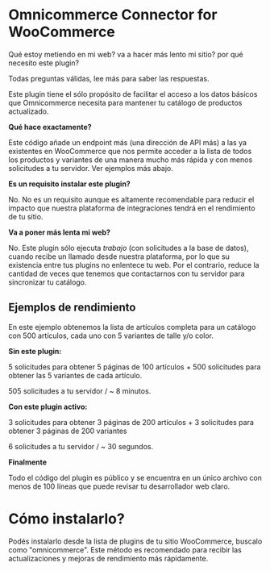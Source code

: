 # Omnicommerce Connector for WooCommerce

Qué estoy metiendo en mi web? va a hacer más lento mi sitio? por qué necesito este plugin?

Todas preguntas válidas, lee más para saber las respuestas.


Este plugin tiene el sólo propósito de facilitar el acceso a los datos básicos que Omnicommerce necesita para mantener tu catálogo de productos actualizado.

**Qué hace exactamente?**

Este código añade un endpoint más (una dirección de API más) a las ya existentes en WooCommerce que nos permite acceder a la lista de todos los productos y variantes de una manera mucho más rápida y con menos solicitudes a tu servidor. Ver ejemplos más abajo.

**Es un requisito instalar este plugin?**

No. No es un requisito aunque es altamente recomendable para reducir el impacto que nuestra plataforma de integraciones tendrá en el rendimiento de tu sitio.

**Va a poner más lenta mi web?**

No. Este plugin sólo ejecuta *trabajo* (con solicitudes a la base de datos), cuando recibe un llamado desde nuestra plataforma, por lo que su existencia entre tus plugins no enlentece tu web. Por el contrario, reduce la cantidad de veces que tenemos que contactarnos con tu servidor para sincronizar tu catálogo.



## Ejemplos de rendimiento

En este ejemplo obtenemos la lista de artículos completa para un catálogo con 500 artículos, cada uno con 5 variantes de talle y/o color.

**Sin este plugin:**

5 solicitudes para obtener 5 páginas de 100 artículos + 500 solicitudes para obtener las 5 variantes de cada artículo.

505 solicitudes a tu servidor / ~ 8 minutos.


**Con este plugin activo:**

3 solicitudes para obtener 3 páginas de 200 artículos + 3 solicitudes para obtener 3 páginas de 200 variantes

6 solicitudes a tu servidor / ~ 30 segundos.


**Finalmente**

Todo el código del plugin es público y se encuentra en un único archivo con menos de 100 líneas que puede revisar tu desarrollador web claro.

# Cómo instalarlo?

Podés instalarlo desde la lista de plugins de tu sitio WooCommerce, buscalo como "omnicommerce". Este método es recomendado para recibir las actualizaciones y mejoras de rendimiento más rápidamente.
